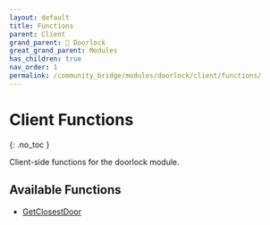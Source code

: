 ```yaml
---
layout: default
title: Functions
parent: Client
grand_parent: 🚪 Doorlock
great_grand_parent: Modules
has_children: true
nav_order: 1
permalink: /community_bridge/modules/doorlock/client/functions/
---
```


# Client Functions
{: .no_toc }

Client-side functions for the doorlock module.

## Available Functions

- [GetClosestDoor](GetClosestDoor)
